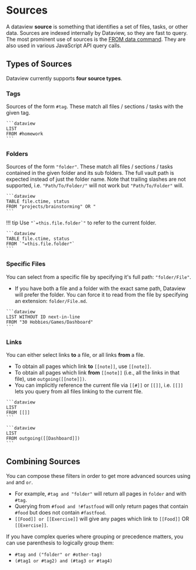 # Sources

A dataview **source** is something that identifies a set of files, tasks, or other data. Sources are indexed internally by
Dataview, so they are fast to query. The most prominent use of sources is the [FROM data command](../queries/data-commands#from). They are also used in various JavaScript API query calls.

## Types of Sources

Dataview currently supports **four source types**.

### Tags

Sources of the form `#tag`. These match all files / sections / tasks with the given tag.

~~~
```dataview
LIST
FROM #homework
```
~~~

### Folders

Sources of the form `"folder"`. These match all files / sections / tasks contained in the given folder and its sub folders. The full vault path is expected instead of just the folder name. Note that trailing slashes are not supported, i.e. `"Path/To/Folder/"` will not work but `"Path/To/Folder"` will.

~~~
```dataview
TABLE file.ctime, status
FROM "projects/brainstorming" OR "
```
~~~

!!! tip 
    Use ``"`=this.file.folder`"`` to refer to the current folder.


~~~
```dataview
TABLE file.ctime, status
FROM `"=this.file.folder"`
```
~~~

### Specific Files

You can select from a specific file by specifying it's full path: `"folder/File"`.

- If you have both a file and a folder with the exact same path, Dataview will prefer the folder. You can force it to read from the file by specifying an extension: `folder/File.md`.

~~~
```dataview
LIST WITHOUT ID next-in-line
FROM "30 Hobbies/Games/Dashboard"
```
~~~


### Links

 You can either select links **to** a file, or all links **from** a file.
 
- To obtain all pages which link **to** `[[note]]`, use `[[note]]`.
- To obtain all pages which link **from** `[[note]]` (i.e., all the links in that file), use `outgoing([[note]])`.
- You can implicitly reference the current file via `[[#]]` or `[[]]`, i.e. `[[]]` lets you query from all files linking to the current file.

~~~
```dataview
LIST
FROM [[]]
```

```dataview
LIST
FROM outgoing([[Dashboard]])
```
~~~


## Combining Sources

You can compose these filters in order to get more advanced sources using `and` and `or`.

- For example, `#tag and "folder"` will return all pages in `folder` and with `#tag`.
- Querying from `#food and !#fastfood` will only return pages that contain `#food` but does not contain `#fastfood`.
- `[[Food]] or [[Exercise]]` will give any pages which link to `[[Food]]` OR `[[Exercise]]`.

If you have complex queries where grouping or precedence matters, you can use parenthesis to logically group them:

- `#tag and ("folder" or #other-tag)`
- `(#tag1 or #tag2) and (#tag3 or #tag4)`


